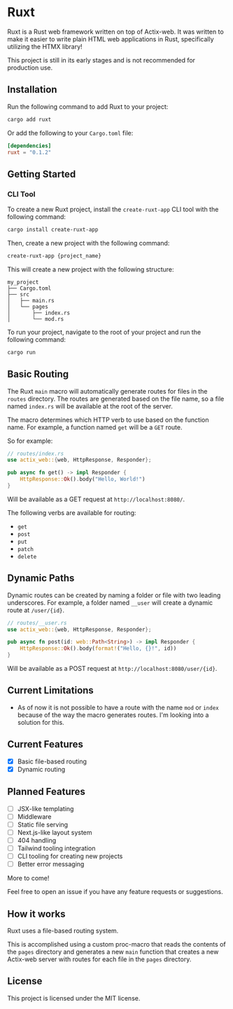 # Ruxt
Ruxt is a Rust web framework written on top of Actix-web. It was written to make it easier to write plain HTML web applications in Rust, specifically utilizing the HTMX library!

This project is still in its early stages and is not recommended for production use.

## Installation
Run the following command to add Ruxt to your project:
```bash
cargo add ruxt
```

Or add the following to your `Cargo.toml` file:
```toml
[dependencies]
ruxt = "0.1.2"
```

## Getting Started
### CLI Tool
To create a new Ruxt project, install the `create-ruxt-app` CLI tool with the following command:
```bash
cargo install create-ruxt-app
```

Then, create a new project with the following command:
```bash
create-ruxt-app {project_name}
```

This will create a new project with the following structure:
```
my_project
├── Cargo.toml
├── src
│   ├── main.rs
│   └── pages
│       ├── index.rs
│       └── mod.rs
```

To run your project, navigate to the root of your project and run the following command:
```bash
cargo run
```

## Basic Routing
The Ruxt `main` macro will automatically generate routes for files in the `routes` directory.
The routes are generated based on the file name, so a file named `index.rs` will be available at the root of the server.

The macro determines which HTTP verb to use based on the function name. For example, a function named `get` will be a `GET` route.

So for example:

```rust
// routes/index.rs
use actix_web::{web, HttpResponse, Responder};

pub async fn get() -> impl Responder {
    HttpResponse::Ok().body("Hello, World!")
}
```

Will be available as a GET request at `http://localhost:8080/`.

The following verbs are available for routing:
- `get`
- `post`
- `put`
- `patch`
- `delete`

## Dynamic Paths
Dynamic routes can be created by naming a folder or file with two leading underscores. For example, a folder named `__user` will create a dynamic route at `/user/{id}`.

```rust
// routes/__user.rs
use actix_web::{web, HttpResponse, Responder};

pub async fn post(id: web::Path<String>) -> impl Responder {
    HttpResponse::Ok().body(format!("Hello, {}!", id))
}
```

Will be available as a POST request at `http://localhost:8080/user/{id}`.

## Current Limitations
- As of now it is not possible to have a route with the name `mod` or `index` because of the way the macro generates routes. I'm looking into a solution for this.

## Current Features
- [x] Basic file-based routing
- [x] Dynamic routing

## Planned Features
- [ ] JSX-like templating
- [ ] Middleware
- [ ] Static file serving
- [ ] Next.js-like layout system
- [ ] 404 handling
- [ ] Tailwind tooling integration
- [ ] CLI tooling for creating new projects
- [ ] Better error messaging

More to come!

Feel free to open an issue if you have any feature requests or suggestions.

## How it works
Ruxt uses a file-based routing system.

This is accomplished using a custom proc-macro that reads the contents of the `pages` directory and generates a new `main` function that creates a new Actix-web server with routes for each file in the `pages` directory.

## License
This project is licensed under the MIT license.
